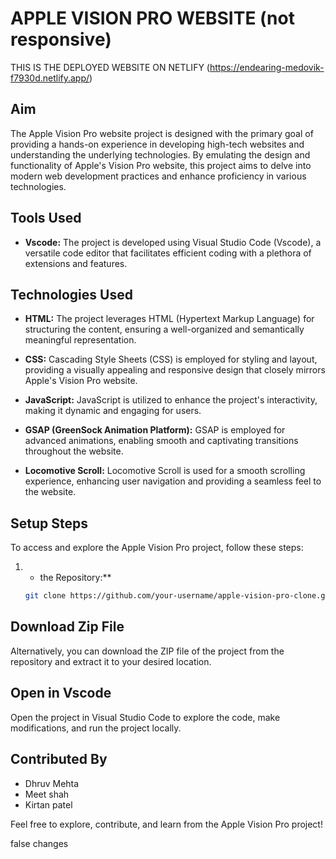
# APPLE VISION PRO WEBSITE (not responsive)

THIS IS THE DEPLOYED WEBSITE ON NETLIFY (https://endearing-medovik-f7930d.netlify.app/)

## Aim
The Apple Vision Pro website project is designed with the primary goal of providing a hands-on experience in developing high-tech websites and understanding the underlying technologies. By emulating the design and functionality of Apple's Vision Pro website, this project aims to delve into modern web development practices and enhance proficiency in various technologies.

## Tools Used
- **Vscode:**
  The project is developed using Visual Studio Code (Vscode), a versatile code editor that facilitates efficient coding with a plethora of extensions and features.

## Technologies Used
- **HTML:**
  The project leverages HTML (Hypertext Markup Language) for structuring the content, ensuring a well-organized and semantically meaningful representation.

- **CSS:**
  Cascading Style Sheets (CSS) is employed for styling and layout, providing a visually appealing and responsive design that closely mirrors Apple's Vision Pro website.
  

- **JavaScript:**
  JavaScript is utilized to enhance the project's interactivity, making it dynamic and engaging for users.

- **GSAP (GreenSock Animation Platform):**
  GSAP is employed for advanced animations, enabling smooth and captivating transitions throughout the website.

- **Locomotive Scroll:**
  Locomotive Scroll is used for a smooth scrolling experience, enhancing user navigation and providing a seamless feel to the website.

## Setup Steps
To access and explore the Apple Vision Pro project, follow these steps:

1. * the Repository:**
   ```bash
   git clone https://github.com/your-username/apple-vision-pro-clone.git

## Download Zip File
Alternatively, you can download the ZIP file of the project from the repository and extract it to your desired location.

## Open in Vscode
Open the project in Visual Studio Code to explore the code, make modifications, and run the project locally.

## Contributed By
- Dhruv Mehta
- Meet shah
- Kirtan patel

Feel free to explore, contribute, and learn from the Apple Vision Pro project!

false changes 

